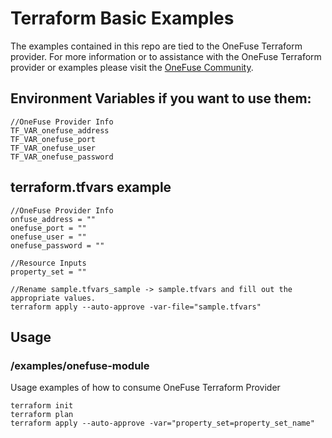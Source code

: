 # Terraform Basic Examples

The examples contained in this repo are tied to the OneFuse Terraform provider.  For more information or to assistance with the OneFuse Terraform provider or examples please visit the [OneFuse Community](https://onefuse.cloudbolt.io/).

## Environment Variables if you want to use them:

```
//OneFuse Provider Info
TF_VAR_onefuse_address
TF_VAR_onefuse_port
TF_VAR_onefuse_user
TF_VAR_onefuse_password

```

## terraform.tfvars example

```
//OneFuse Provider Info
onfuse_address = ""
onefuse_port = ""
onefuse_user = ""
onefuse_password = ""

//Resource Inputs
property_set = ""

//Rename sample.tfvars_sample -> sample.tfvars and fill out the appropriate values.
terraform apply --auto-approve -var-file="sample.tfvars"

```

## Usage

### /examples/onefuse-module

Usage examples of how to consume OneFuse Terraform Provider

```
terraform init
terraform plan
terraform apply --auto-approve -var="property_set=property_set_name"
```